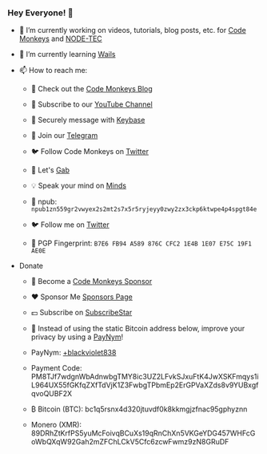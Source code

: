### Hey Everyone! 👋

- 🔭 I’m currently working on videos, tutorials, blog posts, etc. for <a href="https://github.com/codemonkeysio">Code Monkeys</a> and <a href="https://github.com/nodetec">NODE-TEC</a>

- 🌱 I’m currently learning <a href="https://wails.io/">Wails</a>

- 📫 How to reach me:

  - 🐒 Check out the <a href="https://www.codemonkeys.tech/">Code Monkeys Blog</a>

  - 🎥 Subscribe to our <a href="https://www.youtube.com/@codemonkeystech">YouTube Channel</a>

  - 🔑 Securely message with <a href="https://keybase.io/codemonkeystech">Keybase</a>

  - 📨 Join our <a href="https://t.me/codemonkeystech">Telegram</a>

  - 🐦 Follow Code Monkeys on <a href="https://twitter.com/codemonkeystech">Twitter</a>

  - 🐸 Let's <a href="https://gab.com/codemonkeys">Gab</a>

  - 💡 Speak your mind on <a href="https://www.minds.com/codemonkeys/">Minds</a>

  - 🦩 npub: `npub1zn559gr2vwyex2s2mt2s7x5r5ryjeyy0zwy2zx3ckp6ktwpe4p4spgt84e`

  - 🐦 Follow me on <a href="https://twitter.com/jthecodemonkey">Twitter</a>

  - 🔐 PGP Fingerprint: `B7E6 FB94 A589 876C CFC2 1E4B 1E07 E75C 19F1 AE0E`

- Donate

  - 🍌 Become a <a href="https://github.com/sponsors/codemonkeysio">Code Monkeys Sponsor</a>

  - ❤️ Sponsor Me <a href="https://github.com/sponsors/jchiarulli">Sponsors Page</a>

  - 💵 Subscribe on <a href="https://www.subscribestar.com/code-monkeys">SubscribeStar</a>

  - 🤖 Instead of using the static Bitcoin address below, improve your privacy by using a <a href="https://paynym.is/">PayNym</a>!

  - PayNym: <a href="https://paynym.is/+blackviolet838">+blackviolet838</a>

  - Payment Code: PM8TJf7wdgnWbAdnwbgTMY8ic3UZ2LFvkSJxuFtK4JwXSKFmqys1iL964UX55fGKfqZXfTdVjK1Z3FwbgTPbmEp2ErGPVaXZds8v9YUBxgfqvoQUBF2X

  - ₿ Bitcoin (BTC): bc1q5rsnx4d320jtuvdf0k8kkmgjzfnac95gphyznn

  - Monero (XMR): 89DRhZtKrfPS5yuMcFoivqBCuXs19qRnChXn5VKGeYDG457WHFcGoWbQXqW92Gah2mZFChLCkV5Cfc6zcwFwmz9zN8GRuDF
